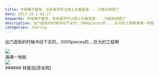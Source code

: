 ```yaml
---
title: 半夜睡不着觉，没有屋顶可以爬上去看星星....只能玩拼图了
date: 2013-10-1 01:27
keywords: 半夜睡不着觉，没有屋顶可以爬上去看星星....只能玩拼图了
description: 出门逛街的时候冲动下买的，2000pieces的....巨大的工程啊满满一地板
categories: sharing
---
```

<td class="t_f" id="postmessage_56390">

出门逛街的时候冲动下买的，2000pieces的....巨大的工程啊<br/>

<img aid="22129" data-cf-modified-e35664c9f102b1b31d0feddf-="" file="data/attachment/forum/201310/01/012631y0i8ar9gggj6ryng.jpg.thumb.jpg" id="aimg_22129" inpost="1" onclick="" onmouseover="" src="http://www.flw.ph/data/attachment/forum/201310/01/012631y0i8ar9gggj6ryng.jpg" style="cursor:pointer" zoomfile="data/attachment/forum/201310/01/012631y0i8ar9gggj6ryng.jpg"/>


<br/>
满满一地板<br/>

<img aid="22130" data-cf-modified-e35664c9f102b1b31d0feddf-="" file="data/attachment/forum/201310/01/012649ds2yaq6ygz6296cu.jpg.thumb.jpg" id="aimg_22130" inpost="1" onclick="" onmouseover="" src="http://www.flw.ph/data/attachment/forum/201310/01/012649ds2yaq6ygz6296cu.jpg" style="cursor:pointer" zoomfile="data/attachment/forum/201310/01/012649ds2yaq6ygz6296cu.jpg"/>


<br/>
</td>
###### 转载自[菲龙网]